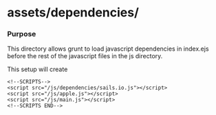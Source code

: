 # assets/dependencies/
### Purpose
This directory allows grunt to load javascript dependencies in index.ejs before the rest of the javascript files in the js directory.


This setup will create

    <!--SCRIPTS-->
    <script src="/js/dependencies/sails.io.js"></script>
    <script src="/js/apple.js"></script>
    <script src="/js/main.js"></script>
    <!--SCRIPTS END-->



<docmeta name="displayName" value="dependencies">

